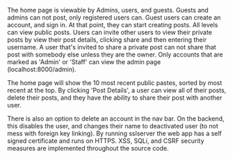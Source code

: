 The home page is viewable by Admins, users, and guests. Guests and admins can not post, only registered users can.
Guest users can create an account, and sign in. At that point, they can start creating posts. All levels can view public posts.
Users can invite other users to view their private posts by view their post details, clicking share and then entering their 
username. A user that's invited to share a private post can not share that post with somebody else unless they are the owner. Only
accounts that are marked as 'Admin' or 'Staff' can view the admin page (localhost:8000/admin).

The home page will show the 10 most recent public pastes, sorted by most recent at the top. By clicking 'Post Details', a user
can view all of their posts, delete their posts, and they have the ability to share their post with another user.

There is also an option to delete an account in the nav bar. On the backend, this disables the user, and changes their name to
deactivated user (to not mess with foreign key linking). By running sslserver the web app has a self signed certificate and
runs on HTTPS. XSS, SQLi, and CSRF security measures are implemented throughout the source code.
